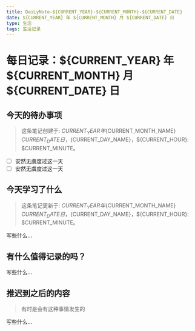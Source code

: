 ```yaml
---
title: DaiLyNote-${CURRENT_YEAR}-${CURRENT_MONTH}-${CURRENT_DATE}
date: ${CURRENT_YEAR} 年 ${CURRENT_MONTH} 月 ${CURRENT_DATE} 日
type: 生活
tags: 生活记录
---
```


# 每日记录：${CURRENT_YEAR} 年 ${CURRENT_MONTH} 月 ${CURRENT_DATE} 日<!-- omit in toc -->

## 今天的待办事项

> 这条笔记创建于: ${CURRENT_YEAR} 年${CURRENT_MONTH_NAME} ${CURRENT_DATE} 日，${CURRENT_DAY_NAME}，${CURRENT_HOUR}: $CURRENT_MINUTE。

- [ ] 安然无虞度过这一天
- [ ] 安然无虞度过这一天

## 今天学习了什么

> 这条笔记更新于: ${CURRENT_YEAR} 年${CURRENT_MONTH_NAME} ${CURRENT_DATE} 日，${CURRENT_DAY_NAME}，${CURRENT_HOUR}: $CURRENT_MINUTE。

写些什么...

## 有什么值得记录的吗？

写些什么...

## 推迟到之后的内容

> 有时是会有这种事情发生的

写些什么...
